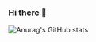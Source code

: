 ### Hi there 👋
![Anurag's GitHub stats](https://github-readme-stats.vercel.app/api?username=Bucker000&show_icons=true&theme=transparent)

<!--
**Bucker000/Bucker000** is a ✨ _special_ ✨ repository because its `README.md` (this file) appears on your GitHub profile.
**[![My Skills](https://skillicons.dev/icons?i=js,html,css,wasm)](https://skillicons.dev)**
	https://img.shields.io/badge/JavaScript-323330?style=for-the-badge&logo=javascript&logoColor=F7DF1E
Here are some ideas to get you started:

- 🔭 I’m currently working on ...
- 🌱 I’m currently learning ...
- 👯 I’m looking to collaborate on ...
- 🤔 I’m looking for help with ...
- 💬 Ask me about ...
- 📫 How to reach me: ...
- 😄 Pronouns: ...
- ⚡ Fun fact: ...
-->
